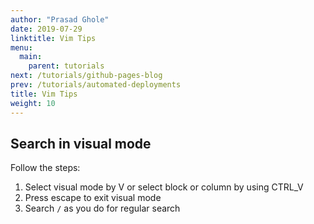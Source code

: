 ```yaml
---
author: "Prasad Ghole"
date: 2019-07-29
linktitle: Vim Tips
menu:
  main:
    parent: tutorials
next: /tutorials/github-pages-blog
prev: /tutorials/automated-deployments
title: Vim Tips
weight: 10
---
```



## Search in visual mode
Follow the steps:

  1. Select visual mode by V or select block or column by using CTRL_V 
  2. Press escape to exit visual mode
  3. Search ``/`` as you do for regular search


